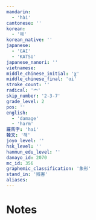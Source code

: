 ```yaml
---
mandarin:
  - 'hài'
cantonese: ''
korean:
  - '해'
korean_native: ''
japanese:
  - 'GAI'
  - 'KATSU'
japanese_nanori: ''
vietnamese:
middle_chinese_initial: 'ɣ'
middle_chinese_final: 'ɑi'
stroke_count: ''
radical: '宀'
skip_number: '2-3-7'
grade_level: 2
pos: ''
english:
  - 'damage'
  - 'harm'
羅馬字: 'hai'
韓文: '해'
joyo_level: ''
hsk_level: ''
hanmun_edu_level: ''
danayo_id: 2070
mc_id: 356
graphemic_classification: '象形'
stand_in: '残害'
aliases:
---
```


# Notes

